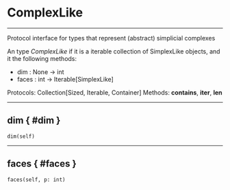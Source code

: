 # ComplexLike

 --- 

Protocol interface for types that represent (abstract) simplicial complexes

An type _ComplexLike_ if it is a iterable collection of SimplexLike objects, and it the following methods:
  - dim : None -> int
  - faces : int -> Iterable[SimplexLike]


Protocols: Collection[Sized, Iterable, Container]
Methods: __contains__, __iter__, __len__

 --- 

## dim { #dim }

`dim(self)`

 --- 

## faces { #faces }

`faces(self, p: int)`